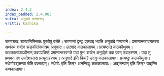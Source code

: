 ```yaml
---
index: 2.4.3
index_padded: 2.4.003
sutra: अनुवादे चरणानाम्
vritti: kashika

---
```

चरणशब्दः शाखानिमित्तकः पुरुषेषु वर्तते। चरणानां द्वन्द्वः एकवद् भवति अनुवादे गम्यमाने। प्रमाणान्तरावगतस्य अर्थस्य शब्देन सङ्कीर्तनमात्रम् अनुवादः। उदगाद् कठकालापम्। प्रत्यष्ठात् कठकौथुमम्। कठकालापाऽदीनाम् उदयप्रतिष्ठे प्रमाणान्तरवगते यदा पुनः शब्देन अनूद्येते तदा एवम् उदाहरणम्। यदा तु प्रथमत एव उपदेशस्तदा प्रत्युदाहरणम्। अनुवादे इति किम्? उदगुः कठकालापाः। प्रत्यष्ठुः कठकौथुमाः। स्थेणोरद्यतन्यां चेति वक्तव्यम्। स्थेणोः इति किम्? अनन्दिषुः कठकालापाः। अद्यतन्याम् इति किम्? उद्यन्ति कथकालापाः।